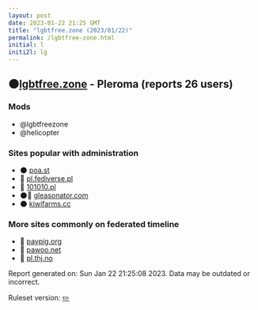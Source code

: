 ```yaml
---
layout: post
date: 2023-01-22 21:25 GMT
title: "lgbtfree.zone (2023/01/22)"
permalink: /lgbtfree-zone.html
initial: l
initi2l: lg
---
```


## 🌑[lgbtfree.zone](https://lgbtfree.zone) - Pleroma (reports 26 users)

### Mods
 * @lgbtfreezone
 * @helicopter

### Sites popular with administration

* 🌑 [poa.st](/poa-st.html)
* 🐘 [pl.fediverse.pl](/pl-fediverse-pl.html)
* 🐘 [101010.pl](/101010-pl.html)
* 🌑🧸 [gleasonator.com](/gleasonator-com.html)
* 🌑 [kiwifarms.cc](/kiwifarms-cc.html)

### More sites commonly on federated timeline

* 🐘 [paypig.org](/paypig-org.html)
* 🐘 [pawoo.net](/pawoo-net.html)
* 🐘 [pl.thj.no](/pl-thj-no.html)

Report generated on: Sun Jan 22 21:25:08 2023. Data may be outdated or incorrect.

Ruleset version: [✏️](/version-pencil)
